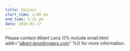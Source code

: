 ```yaml
---
title: Saujass
start_time: 1:00 pm
end_time: 5:15 pm
date: 2016-01-17
---
```


Please contact Albert Lenz ({% include email.html addr="albert.lenz@rogers.com"
%}) for more information.
